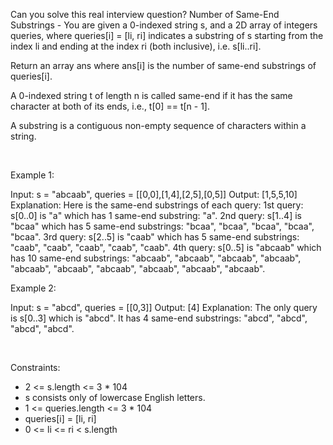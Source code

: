 Can you solve this real interview question? Number of Same-End Substrings - You are given a 0-indexed string s, and a 2D array of integers queries, where queries[i] = [li, ri] indicates a substring of s starting from the index li and ending at the index ri (both inclusive), i.e. s[li..ri].

Return an array ans where ans[i] is the number of same-end substrings of queries[i].

A 0-indexed string t of length n is called same-end if it has the same character at both of its ends, i.e., t[0] == t[n - 1].

A substring is a contiguous non-empty sequence of characters within a string.

 

Example 1:


Input: s = "abcaab", queries = [[0,0],[1,4],[2,5],[0,5]]
Output: [1,5,5,10]
Explanation: Here is the same-end substrings of each query:
1st query: s[0..0] is "a" which has 1 same-end substring: "a".
2nd query: s[1..4] is "bcaa" which has 5 same-end substrings: "bcaa", "bcaa", "bcaa", "bcaa", "bcaa".
3rd query: s[2..5] is "caab" which has 5 same-end substrings: "caab", "caab", "caab", "caab", "caab".
4th query: s[0..5] is "abcaab" which has 10 same-end substrings: "abcaab", "abcaab", "abcaab", "abcaab", "abcaab", "abcaab", "abcaab", "abcaab", "abcaab", "abcaab".


Example 2:


Input: s = "abcd", queries = [[0,3]]
Output: [4]
Explanation: The only query is s[0..3] which is "abcd". It has 4 same-end substrings: "abcd", "abcd", "abcd", "abcd".


 

Constraints:

 * 2 <= s.length <= 3 * 104
 * s consists only of lowercase English letters.
 * 1 <= queries.length <= 3 * 104
 * queries[i] = [li, ri]
 * 0 <= li <= ri < s.length